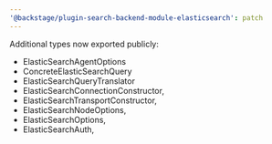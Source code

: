 ```yaml
---
'@backstage/plugin-search-backend-module-elasticsearch': patch
---
```


Additional types now exported publicly:

- ElasticSearchAgentOptions
- ConcreteElasticSearchQuery
- ElasticSearchQueryTranslator
- ElasticSearchConnectionConstructor,
- ElasticSearchTransportConstructor,
- ElasticSearchNodeOptions,
- ElasticSearchOptions,
- ElasticSearchAuth,
